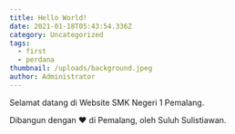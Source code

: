 ```yaml
---
title: Hello World!
date: 2021-01-18T05:43:54.336Z
category: Uncategorized
tags:
  - first
  - perdana
thumbnail: /uploads/background.jpeg
author: Administrator
---
```

Selamat datang di Website SMK Negeri 1 Pemalang.

Dibangun dengan &hearts; di Pemalang, oleh Suluh Sulistiawan.